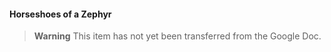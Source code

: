 #### Horseshoes of a Zephyr

> **Warning**
> This item has not yet been transferred from the Google Doc.

